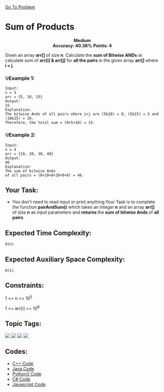  [Go To Problem](https://www.geeksforgeeks.org/problems/sum-of-products5049/1)
# Sum of Products

<div align="center">
  <strong>Medium</strong>    
</div>
<div align="center">
       <strong>Accuracy: 40.38%</strong>    
      <strong>Points: 4</strong>
</div>

Given an array <strong>arr[] </strong>of size<strong> n</strong>. Calculate the <strong>sum of Bitwise ANDs</strong> ie: calculate sum of <strong>arr[i] & arr[j]</strong> for <strong>all the pairs</strong> in the given array <strong>arr[] </strong>where <strong>i < j</strong>.

### 💡Example 1:

``` 
Input:
n = 3
arr = {5, 10, 15}
Output:
15
Explanation:
The bitwise Ands of all pairs where i<j are (5&10) = 0, (5&15) = 5 and (10&15) = 10.
Therefore, the total sum = (0+5+10) = 15.
```

### 💡Example 2:

``` 
Input:
n = 4
arr = {10, 20, 30, 40}
Output:
46
Explanation:
The sum of bitwise Ands 
of all pairs = (0+10+8+20+0+8) = 46.
```

## Your Task:
  - You don't need to read input or print anything.Your Task is to complete the function <strong>pairAndSum()</strong> which takes an Integer<strong> n</strong> and an array <strong>arr[]</strong>  of size <strong>n</strong> as input parameters and <strong>returns </strong>the <strong>sum of bitwise Ands </strong>of <strong>all pairs</strong>.

## Expected Time Complexity:
 ```O(n)```
## Expected Auxiliary Space Complexity: 
```O(1)```

## Constraints: 
1 <= n <= 10<sup>5</sup>

1 <= arr[i] <= 10<sup>8</sup>

## Topic Tags:
<p align="center">
 

  <a href="https://www.geeksforgeeks.org/explore/?category[]=Mathematical"><img src="https://img.shields.io/badge/Mathematical-100000?style=flat&logo=&logoColor=F7F7F7&labelcolor=2A79D7&color=3B2191" /></a>
   <a href="https://www.geeksforgeeks.org/explore/?category[]=Bit%20Magic"><img src="https://img.shields.io/badge/Bit Magic-258FFA?style=flat&logo=&logoColor=FFFF&labelColor=43822C&color=43822C" /></a>
   <a href="https://www.geeksforgeeks.org/explore/?category[]=Algorithms"><img src="https://img.shields.io/badge/Algorithms-100000?style=flat&logo=&logoColor=F7F7F7&labelcolor=2A79D7&color=2A79D7" /></a>
   <a href="https://www.geeksforgeeks.org/explore/?category[]=Data%20Structures"><img src="https://img.shields.io/badge/Data Structures-100000?style=flat&logo=&logoColor=F7F7F7&labelcolor=DC6B19&color=DC6B19" /></a>



## Codes:

 - [C++ Code](https://github.com/HackResist/GeeksForGeeks-POTD/blob/main/12-04-2024/Sum%20of%20Products.cpp) 
 - [Java Code](https://github.com/HackResist/GeeksForGeeks-POTD/blob/main/12-04-2024/Sum%20of%20Products.java)
 - [Python3 Code](https://github.com/HackResist/GeeksForGeeks-POTD/blob/main/12-04-2024/Sum%20of%20Products.py)
 - [C# Code](https://github.com/HackResist/GeeksForGeeks-POTD/blob/main/12-04-2024/Sum%20of%20Products.cs)
 - [Javascript Code](https://github.com/HackResist/GeeksForGeeks-POTD/blob/main/12-04-2024/Sum%20of%20Products.js)



 
